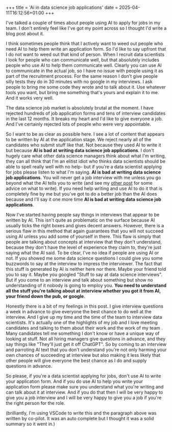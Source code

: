 +++
title = 'Ai in  data science job applications'
date = 2025-04-11T16:12:56+01:00
+++

I've talked a couple of times about people using AI to apply for jobs in my team. I don't entirely feel like I've got my point across so I thought I'd write a blog post about it.

I think sometimes people think that I actively want to weed out people who need AI to help them write an application form. So I'd like to say upfront that I do not want to weed out that kind of person. When I recruit data scientists I look for people who can communicate well, but that absolutely includes people who use AI to help them communicate well. Clearly you can use AI to communicate in the actual job, so I have no issue with people using it as part of the recruitment process. For the same reason I don't give people silly tests they do in 30 minutes with no google in my interviews. I ask people to bring me some code they wrote and to talk about it. Use whatever tools you want, but bring me something that's yours and explain it to me. And it works very well.

The data science job market is absolutely brutal at the moment. I have rejected hundreds of job application forms and tens of interview candidates in the last 12 months. It breaks my heart and I'd like to give everyone a job. And I've certainly rejected lots of people who were very appointable.

So I want to be as clear as possible here. I see a lot of content that appears to be written by AI at the application stage. We reject nearly all of the candidates who submit stuff like that. Not because they used AI to write it but because **AI is bad at writing data science job applications**. I don't hugely care what other data science managers think about what I'm writing, they can all think that I'm an elitist idiot who thinks data scientists should be able to spell really well with no help- but if you're a data scientist applying for jobs please listen to what I'm saying. **AI is bad at writing data science job applications**. You will never get a job interview with me unless you go beyond what the AI tells you to write (and see my [other post](https://chrisbeeley.github.io/chris_beeley_blog/posts/2024-10-14-application-form-advice/) for some advice on what to write). If you need help writing and use AI to do it that is completely fine by me but you've got to do a better job than the AI does because and I'll say it one more time **AI is bad at writing data science job applications**.

Now I've started having people say things in interviews that appear to be written by AI. This isn't quite as problematic on the surface because AI usually ticks the right boxes and gives decent answers. However, there is a serious flaw in this method that again guarantees that you will not succeed using AI unless you add some of yourself in there. This flaw is simply that people are talking about concepts at interview that they don't understand, because they don't have the level of experience they claim to, they're just saying what the AI said. To be clear, I've no idea if people are using AI or not. If you showed me some data science questions I could give you some buzzwords to say at the interview to impress the interviewer. The fact that this stuff is generated by AI is neither here nor there. Maybe your friend told you to say it. Maybe you googled "Stuff to say at data science interviews". But if you come to an interview and talk about something but show no understanding of it nobody is going to employ you. **You need to understand all the stuff you're talking about at interview whether you got it from AI, your friend down the pub, or google**. 

Honestly there is a bit of my feelings in this post. I give interview questions a week in advance to give everyone the best chance to do well at the interview. And I give up my time and the time of the team to interview data scientists. It's actually one of the highlights of my job and I love meeting candidates and talking to them about their work and the work of my team . Many candidates tell me something I don't know or have a unique way of looking at stuff. Not all hiring managers give questions in advance, and they say things like "They'll just get it off ChatGPT". So by coming to an interview and parroting AI text that you don't understand you're not only harming your own chances of succeeding at interview but also making it less likely that other people will give everyone the best chance as I do and supply questions in advance. 

So please, if you're a data scientist applying for jobs, don't use AI to write your application form. And if you do use AI to help you write your application form please make sure you understand what you're writing and can talk about it at interview. And if you do that then I will be very happy to give you a job interview and I will be very happy to give you a job if you're the right person for the role.

(brilliantly, I'm using VSCode to write this and the paragraph above was written by co-pilot. It was an auto complete but I thought it was a solid summary so it went in.)
